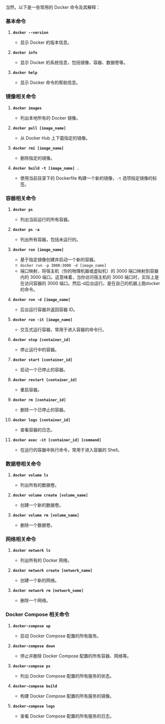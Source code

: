 当然，以下是一些常用的 Docker 命令及其解释：

### 基本命令
1. **`docker --version`**
   - 显示 Docker 的版本信息。

2. **`docker info`**
   - 显示 Docker 的系统信息，包括镜像、容器、数据卷等。

3. **`docker help`**
   - 显示 Docker 命令的帮助信息。

### 镜像相关命令
1. **`docker images`**
   - 列出本地所有的 Docker 镜像。

2. **`docker pull [image_name]`**
   - 从 Docker Hub 上下载指定的镜像。

3. **`docker rmi [image_name]`**
   - 删除指定的镜像。

4. **`docker build -t [image_name] .`**
   - 使用当前目录下的 Dockerfile 构建一个新的镜像，`-t` 选项指定镜像的标签。

### 容器相关命令
1. **`docker ps`**
   - 列出当前运行的所有容器。

2. **`docker ps -a`**
   - 列出所有容器，包括未运行的。

3. **`docker run [image_name]`**
   - 基于指定镜像创建并启动一个新的容器。
   - `docker run -p 3000:3000 -d [image_name]`
   - 端口映射，将宿主机（你的物理机器或虚拟机）的 3000 端口映射到容器内的 3000 端口。这意味着，当你访问宿主机的 3000 端口时，实际上是在访问容器的 3000 端口。然后-d后台运行。是在自己的机器上跑docker的命令。


4. **`docker run -d [image_name]`**
   - 后台运行容器并返回容器 ID。

5. **`docker run -it [image_name]`**
   - 交互式运行容器，常用于进入容器的命令行。

6. **`docker stop [container_id]`**
   - 停止运行中的容器。

7. **`docker start [container_id]`**
   - 启动一个已停止的容器。

8. **`docker restart [container_id]`**
   - 重启容器。

9. **`docker rm [container_id]`**
   - 删除一个已停止的容器。

10. **`docker logs [container_id]`**
    - 查看容器的日志。

11. **`docker exec -it [container_id] [command]`**
    - 在运行的容器中执行命令，常用于进入容器的 Shell。

### 数据卷相关命令
1. **`docker volume ls`**
   - 列出所有的数据卷。

2. **`docker volume create [volume_name]`**
   - 创建一个新的数据卷。

3. **`docker volume rm [volume_name]`**
   - 删除一个数据卷。

### 网络相关命令
1. **`docker network ls`**
   - 列出所有的 Docker 网络。

2. **`docker network create [network_name]`**
   - 创建一个新的网络。

3. **`docker network rm [network_name]`**
   - 删除一个网络。

### Docker Compose 相关命令
1. **`docker-compose up`**
   - 启动 Docker Compose 配置的所有服务。

2. **`docker-compose down`**
   - 停止并删除 Docker Compose 配置的所有容器、网络等。

3. **`docker-compose ps`**
   - 列出 Docker Compose 配置的所有服务的状态。

4. **`docker-compose build`**
   - 构建 Docker Compose 配置的所有服务的镜像。

5. **`docker-compose logs`**
   - 查看 Docker Compose 配置的所有服务的日志。

